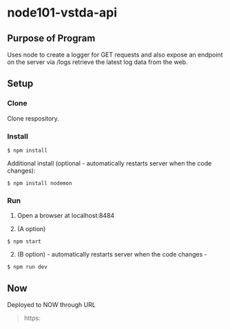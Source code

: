 # node101-vstda-api

## Purpose of Program
Uses node to create a logger for GET requests and also expose an endpoint on the server via /logs retrieve the latest log data from the web.

## Setup

### Clone
Clone respository.
### Install
```
$ npm install
```
Additional install (optional - automatically restarts server when the code changes):
```
$ npm install nodemon
```

### Run
1. Open a browser at localhost:8484

2. (A option)
```
$ npm start
```
2. (B option) - automatically restarts server when the code changes - 
```
$ npm run dev
```

## Now
Deployed to NOW through URL
>https: